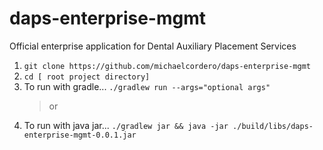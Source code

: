 # daps-enterprise-mgmt
Official enterprise application for Dental Auxiliary Placement Services

1. `git clone https://github.com/michaelcordero/daps-enterprise-mgmt`
2. `cd [ root project directory]`
3. To run with gradle... `./gradlew run --args="optional args"`
    >or
3. To run with java jar... `./gradlew jar && java -jar ./build/libs/daps-enterprise-mgmt-0.0.1.jar`
